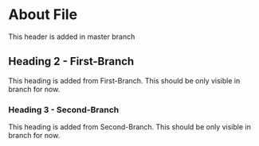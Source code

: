 # About File #
This header is added in master branch

## Heading 2 - First-Branch ##
This heading is added from First-Branch. This should be only visible in branch for now.

### Heading 3 - Second-Branch ###
This heading is added from Second-Branch. This should be only visible in branch for now.